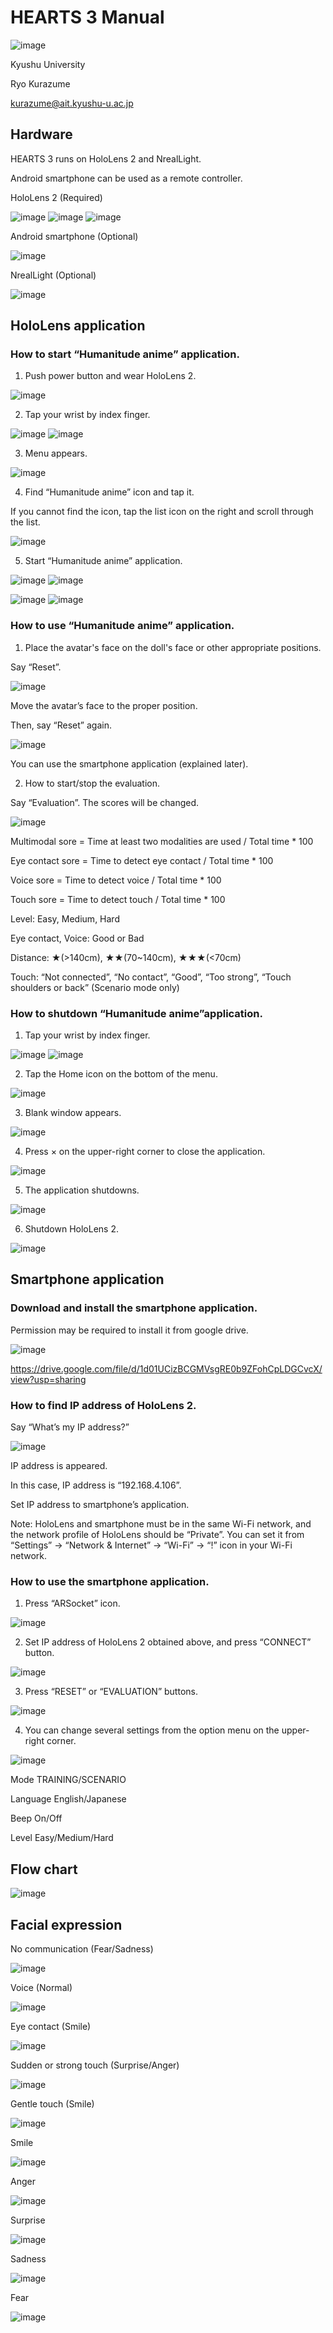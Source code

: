 ﻿# HEARTS 3 Manual

![image](image/1.png)

Kyushu University

Ryo Kurazume

kurazume@ait.kyushu-u.ac.jp
 
## Hardware

HEARTS 3 runs on HoloLens 2 and NrealLight.

Android smartphone can be used as a remote controller.

HoloLens 2 (Required)

![image](image/2.png)
![image](image/3.png)
![image](image/4.png)

Android smartphone (Optional) 

![image](image/5.png)


NrealLight (Optional)

![image](image/6.png)

## HoloLens application

### How to start “Humanitude anime” application.
1.	Push power button and wear HoloLens 2.

![image](image/7.png)

2.	Tap your wrist by index finger.

![image](image/8.png)
![image](image/9.png)

3.	Menu appears.

![image](image/10.png)

4.	Find “Humanitude anime” icon and tap it.

If you cannot find the icon, tap the list icon on the right and scroll through the list.

![image](image/11.png)

5.	Start “Humanitude anime” application.

![image](image/12.png)
![image](image/13.png)

![image](image/14.png)
![image](image/15.png)

### How to use “Humanitude anime” application.
1.	Place the avatar's face on the doll's face or other appropriate positions.

Say “Reset”.
 
![image](image/16.png)

Move the avatar’s face to the proper position.

Then, say “Reset” again.

![image](image/17.png)

You can use the smartphone application (explained later).

2.	How to start/stop the evaluation.

Say “Evaluation”. The scores will be changed.
 
![image](image/18.png)

Multimodal sore = Time at least two modalities are used / Total time * 100 

Eye contact sore = Time to detect eye contact / Total time * 100 

Voice sore = Time to detect voice / Total time * 100 

Touch sore = Time to detect touch / Total time * 100 

Level: Easy, Medium, Hard

Eye contact, Voice: Good or Bad

Distance: ★(>140cm), ★★(70~140cm), ★★★(<70cm)

Touch: “Not connected”, “No contact”, “Good”, “Too strong”, “Touch shoulders or back” (Scenario mode only) 

### How to shutdown “Humanitude anime”application.
1.	Tap your wrist by index finger.

![image](image/8.png)
![image](image/9.png)

2.	Tap the Home icon on the bottom of the menu.

![image](image/19.png)

3.	Blank window appears.

![image](image/20.png)

4.	Press × on the upper-right corner to close the application.

![image](image/21.png)

5.	The application shutdowns.

![image](image/22.png)

6.	Shutdown HoloLens 2.

![image](image/23.png)

## Smartphone application

### Download and install the smartphone application.

Permission may be required to install it from google drive.

![image](image/24.png)

https://drive.google.com/file/d/1d01UCizBCGMVsgRE0b9ZFohCpLDGCvcX/view?usp=sharing

 
### How to find IP address of HoloLens 2.
Say “What’s my IP address?”

![image](image/25.png)
 
IP address is appeared. 

In this case, IP address is “192.168.4.106”. 

Set IP address to smartphone’s application.

Note: HoloLens and smartphone must be in the same Wi-Fi network, and the network profile of HoloLens should be “Private”. You can set it from “Settings” -> “Network & Internet” -> “Wi-Fi” -> “!” icon in your Wi-Fi network.

### How to use the smartphone application.
1.	Press “ARSocket” icon.

![image](image/26.png)

2.	Set IP address of HoloLens 2 obtained above, and press “CONNECT” button.

![image](image/27.png)

3.	Press “RESET” or “EVALUATION” buttons.

![image](image/28.png)

4.	You can change several settings from the option menu on the upper-right corner.

![image](image/29.png)

Mode 	TRAINING/SCENARIO

Language	English/Japanese

Beep		On/Off

Level		Easy/Medium/Hard

## Flow chart

![image](image/30.png)

## Facial expression

No communication (Fear/Sadness) 

![image](image/31.png)

Voice (Normal)

![image](image/32.png)

Eye contact (Smile)

![image](image/33.png)

 Sudden or strong touch (Surprise/Anger)                              

![image](image/34.png)

Gentle touch (Smile)

![image](image/35.png)

Smile

![image](image/36.png)

Anger

![image](image/37.png)

Surprise

![image](image/38.png)

Sadness

![image](image/39.png)

Fear

![image](image/40.png)
